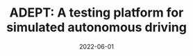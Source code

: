 ---
title: "ADEPT: A testing platform for simulated autonomous driving"
collection: publications
permalink: /publication/2022-06-01
date: 2022-06-01
category: conferences
venue: 'Proceedings of the 37th IEEE/ACM International Conference on Automated Software Engineering'
citation: 'Wang, Sen; Sheng, Zhuheng; Xu, Jingwei; Chen, Taolue; Zhu, Junjun; Zhang, Shuhui; Yao, Yuan; Ma, Xiaoxing;. (2022). ADEPT: A testing platform for simulated autonomous driving. Proceedings of the 37th IEEE/ACM International Conference on Automated Software Engineering. pp. 1-4'
---